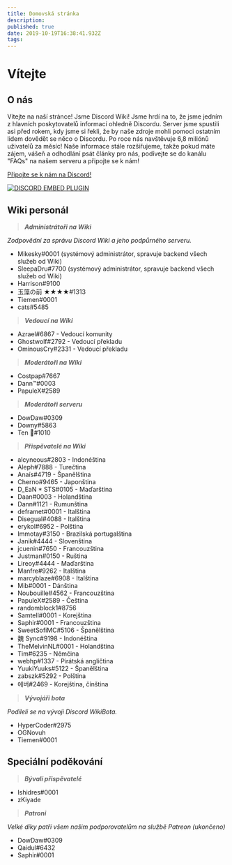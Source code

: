 ```yaml
---
title: Domovská stránka
description: 
published: true
date: 2019-10-19T16:38:41.932Z
tags: 
---
```


# Vítejte
## O nás

Vítejte na naší stránce! Jsme Discord Wiki! Jsme hrdí na to, že jsme jedním z hlavních poskytovatelů informací ohledně Discordu. Server jsme spustili asi před rokem, kdy jsme si řekli, že by naše zdroje mohli pomoci ostatním lidem dovědět se něco o Discordu. Po roce nás navštěvuje 6,8 miliónů uživatelů za měsíc! Naše informace stále rozšiřujeme, takže pokud máte zájem, vášeň a odhodlání psát články pro nás, podívejte se do kanálu "FAQs" na našem serveru a připojte se k nám!

[Připojte se k nám na Discord!](https://discord.gg/ZRJ9Ghh)

<a href="https://discord.gg/ZRJ9Ghh">![DISCORD EMBED PLUGIN](https://discordapp.com/api/guilds/367460196148183040/widget.png?style=banner2)</a>

## Wiki personál
> ***Administrátoři na Wiki***

*Zodpovědní za správu Discord Wiki a jeho podpůrného serveru.*
* Mikesky#0001 (systémový administrátor, spravuje backend všech služeb od Wiki)
* SleepaDru#7700 (systémový administrátor, spravuje backend všech služeb od Wiki)
* Harrison#9100
* 玉藻の前 ★★★★#1313
* Tiemen#0001
* cats#5485

> ***Vedoucí na Wiki***

* Azrael#6867 - Vedoucí komunity
* Ghostwolf#2792 - Vedoucí překladu
* OminousCry#2331 - Vedoucí překladu

> ***Moderátoři na Wiki***

* Costpap#7667
* Dann™#0003
* PapuleX#2589

> ***Moderátoři serveru***
* DowDaw#0309
* Downy#5863
* Ten 🌈#1010

> ***Přispěvatelé na Wiki***

* alcyneous#2803 - Indonéština
* Aleph#7888 - Turečtina
* Anaís#4719 - Španělština
* Cherno#9465 - Japonština
* D_EaN * STS#0105 - Maďarština
* Daan#0003 - Holandština
* Dann#1121 - Rumunština
* deframet#0001 - Italština
* Disegual#4088 - Italština
* erykol#6952 - Polština
* Immotay#3150 - Brazilská portugalština
* Janik#4444 - Slovenština
* jcuenin#7650 - Francouzština
* Justman#0150 - Ruština
* Lireoy#4444 - Maďarština
* Manfre#9262 - Italština
* marcyblaze#6908 - Italština
* Mib#0001 - Dánština
* Noubouille#4562 - Francouzština
* PapuleX#2589 - Čeština
* randomblock1#8756
* Samtell#0001 - Korejština
* Saphir#0001 - Francouzština
* SweetSofiMC#5106 - Španělština
* 魏 Sync#9198 - Indonéština
* TheMelvinNL#0001 - Holandština
* Tim#6235 - Němčina
* webhp#1337 - Pirátská angličtina
* YuukiYuuks#5122 - Španělština
* zabszk#5292 - Polština
* 에버#2469 - Korejština, čínština

> ***Vývojáři bota***

*Podíleli se na vývoji Discord WikiBota.*
* HyperCoder#2975
* OGNovuh
* Tiemen#0001

## Speciální poděkování

> ***Bývalí přispěvatelé***
* Ishidres#0001
* zKiyade

> ***Patroni***

*Velké díky patří všem našim podporovatelům na službě Patreon (ukončeno)*

* DowDaw#0309
* Qaidul#6432
* Saphir#0001
